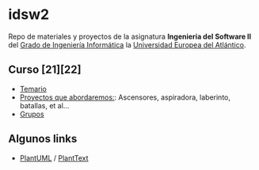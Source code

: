 # idsw2
Repo de materiales y proyectos de la asignatura **Ingeniería del Software II** del [Grado de Ingeniería Informática](https://www.uneatlantico.es/escuela-politecnica-superior/estudios-grado-oficial-en-ingenieria-informatica) la [Universidad Europea del Atlántico](https://www.uneatlantico.es). 

## Curso [21][22]
* [Temario](docs/temario.md)
* [Proyectos que abordaremos:](docs/proyectos.md): Ascensores, aspiradora, laberinto, batallas, et al...
* [Grupos](docs/grupos.md)

## Algunos links
* [PlantUML](http://www.plantuml.com) / [PlantText](http://www.planttext.com)

